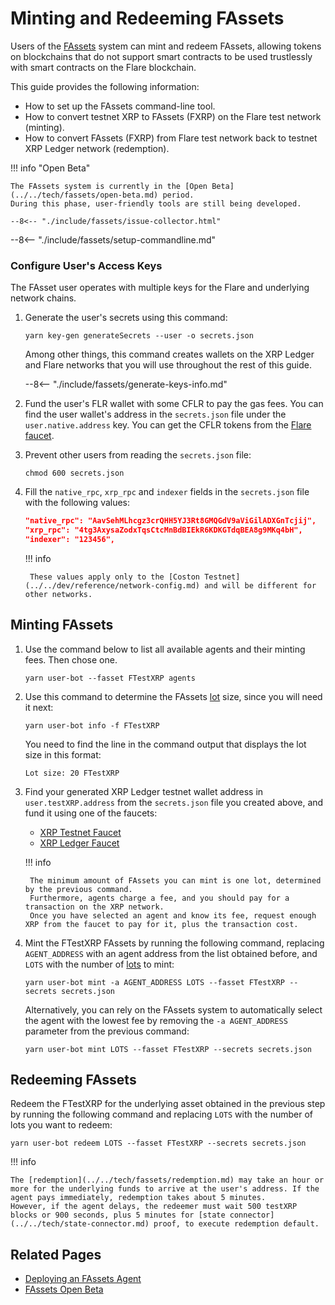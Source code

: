 # Minting and Redeeming FAssets

Users of the [FAssets](../../tech//fassets/index.md) system can mint and redeem FAssets, allowing tokens on blockchains that do not support smart contracts to be used trustlessly with smart contracts on the Flare blockchain.

This guide provides the following information:

* How to set up the FAssets command-line tool.
* How to convert testnet XRP to FAssets (FXRP) on the Flare test network (minting).
* How to convert FAssets (FXRP) from Flare test network back to testnet XRP Ledger network (redemption).

!!! info "Open Beta"

    The FAssets system is currently in the [Open Beta](../../tech/fassets/open-beta.md) period.
    During this phase, user-friendly tools are still being developed.

    --8<-- "./include/fassets/issue-collector.html"

--8<-- "./include/fassets/setup-commandline.md"

### Configure User's Access Keys

The FAsset user operates with multiple keys for the Flare and underlying network chains.

1. Generate the user's secrets using this command:

    ```console
    yarn key-gen generateSecrets --user -o secrets.json
    ```

    Among other things, this command creates wallets on the XRP Ledger and Flare networks that you will use throughout the rest of this guide.

    --8<-- "./include/fassets/generate-keys-info.md"

2. Fund the user's FLR wallet with some CFLR to pay the gas fees. You can find the user wallet's address in the `secrets.json` file under the `user.native.address` key.
You can get the CFLR tokens from the [Flare faucet](https://faucet.flare.network/).

3. Prevent other users from reading the `secrets.json` file:

    ```console
    chmod 600 secrets.json
    ```

4. Fill the `native_rpc`, `xrp_rpc` and `indexer` fields in the `secrets.json` file with the following values:

    ```json
    "native_rpc": "AavSehMLhcgz3crQHH5YJ3Rt8GMQGdV9aViGilADXGnTcjij",
    "xrp_rpc": "4tg3AxysaZodxTqsCtcMnBdBIEkR6KDKGTdqBEA8g9MKq4bH",
    "indexer": "123456",
    ```

    !!! info

        These values apply only to the [Coston Testnet](../../dev/reference/network-config.md) and will be different for other networks.

## Minting FAssets

1. Use the command below to list all available agents and their minting fees. Then chose one.

    ```console
    yarn user-bot --fasset FTestXRP agents
    ```

2. Use this command to determine the FAssets [lot](../../tech/fassets/minting.md#lots) size, since you will need it next:

    ```console
    yarn user-bot info -f FTestXRP
    ```

    You need to find the line in the command output that displays the lot size in this format:

    ```console
    Lot size: 20 FTestXRP
    ```

3. Find your generated XRP Ledger testnet wallet address in `user.testXRP.address` from the `secrets.json` file you created above, and fund it using one of the faucets:

    * [XRP Testnet Faucet](https://test.bithomp.com/faucet/)
    * [XRP Ledger Faucet](https://faucet.tequ.dev/)

    !!! info

        The minimum amount of FAssets you can mint is one lot, determined by the previous command.
        Furthermore, agents charge a fee, and you should pay for a transaction on the XRP network.
        Once you have selected an agent and know its fee, request enough XRP from the faucet to pay for it, plus the transaction cost.

4. Mint the FTestXRP FAssets by running the following command, replacing `AGENT_ADDRESS` with an agent address from the list obtained before, and `LOTS` with the number of [lots](../../tech/fassets/minting.md#lots) to mint:

    ```console
    yarn user-bot mint -a AGENT_ADDRESS LOTS --fasset FTestXRP --secrets secrets.json
    ```

    Alternatively, you can rely on the FAssets system to automatically select the agent with the lowest fee by removing the `-a AGENT_ADDRESS` parameter from the previous command:

    ```console
    yarn user-bot mint LOTS --fasset FTestXRP --secrets secrets.json
    ```

## Redeeming FAssets

Redeem the FTestXRP for the underlying asset obtained in the previous step by running the following command and replacing `LOTS` with the number of lots you want to redeem:

 ```console
 yarn user-bot redeem LOTS --fasset FTestXRP --secrets secrets.json
 ```

!!! info

    The [redemption](../../tech/fassets/redemption.md) may take an hour or more for the underlying funds to arrive at the user's address. If the agent pays immediately, redemption takes about 5 minutes.
    However, if the agent delays, the redeemer must wait 500 testXRP blocks or 900 seconds, plus 5 minutes for [state connector](../../tech/state-connector.md) proof, to execute redemption default.

## Related Pages

* [Deploying an FAssets Agent](../../infra//fassets//agent.md)
* [FAssets Open Beta](../../tech/fassets/open-beta.md)
